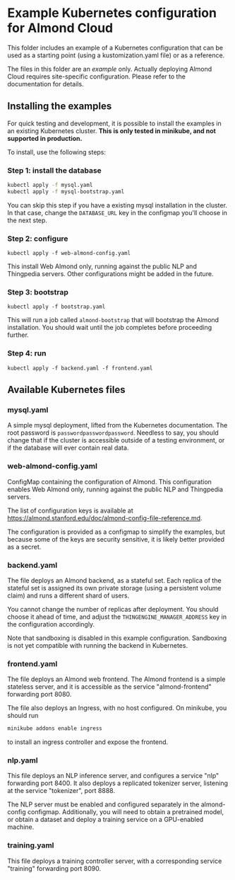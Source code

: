 # Example Kubernetes configuration for Almond Cloud

This folder includes an example of a Kubernetes configuration
that can be used as a starting point (using a kustomization.yaml
file) or as a reference.

The files in this folder are an *example* only. Actually deploying Almond
Cloud requires site-specific configuration. Please refer to the
documentation for details.

## Installing the examples

For quick testing and development, it is possible to install the examples
in an existing Kubernetes cluster. **This is only tested in minikube, and not supported
in production.**

To install, use the following steps:

### Step 1: install the database

```bash
kubectl apply -f mysql.yaml
kubectl apply -f mysql-bootstrap.yaml
```

You can skip this step if you have a existing mysql installation in the cluster. In
that case, change the `DATABASE_URL` key in the configmap you'll choose in the next step.

### Step 2: configure

```
kubectl apply -f web-almond-config.yaml
```

This install Web Almond only, running against the public NLP and Thingpedia servers.
Other configurations might be added in the future.

### Step 3: bootstrap

```
kubectl apply -f bootstrap.yaml
```

This will run a job called `almond-bootstrap` that will bootstrap the Almond installation.
You should wait until the job completes before proceeding further.

### Step 4: run

```
kubectl apply -f backend.yaml -f frontend.yaml
```

## Available Kubernetes files

### mysql.yaml

A simple mysql deployment, lifted from the Kubernetes documentation. The root password is
`passwordpasswordpassword`. Needless to say, you should change that if the cluster is accessible
outside of a testing environment, or if the database will ever contain real data.

### web-almond-config.yaml

ConfigMap containing the configuration of Almond. This configuration enables Web Almond only,
running against the public NLP and Thingpedia servers.

The list of configuration keys is available at <https://almond.stanford.edu/doc/almond-config-file-reference.md>.

The configuration is provided as a configmap to simplify the examples, but because some
of the keys are security sensitive, it is likely better provided as a secret.

### backend.yaml

The file deploys an Almond backend, as a stateful set. Each replica of the stateful set
is assigned its own private storage (using a persistent volume claim) and runs a different
shard of users.

You cannot change the number of replicas after deployment. You should choose it ahead of time,
and adjust the `THINGENGINE_MANAGER_ADDRESS` key in the configuration accordingly.

Note that sandboxing is disabled in this example configuration. Sandboxing is not yet compatible
with running the backend in Kubernetes.

### frontend.yaml

The file deploys an Almond web frontend. The Almond frontend is a simple stateless server,
and it is accessible as the service "almond-frontend" forwarding port 8080.

The file also deploys an Ingress, with no host configured. On minikube, you should run
```bash
minikube addons enable ingress
```
to install an ingress controller and expose the frontend.

### nlp.yaml

This file deploys an NLP inference server, and configures a service "nlp" forwarding
port 8400. It also deploys a replicated tokenizer server, listening at the service
"tokenizer", port 8888.

The NLP server must be enabled and configured separately in the almond-config configmap.
Additionally, you will need to obtain a pretrained model, or obtain a dataset and
deploy a training service on a GPU-enabled machine.

### training.yaml

This file deploys a training controller server, with a corresponding service "training"
forwarding port 8090.

